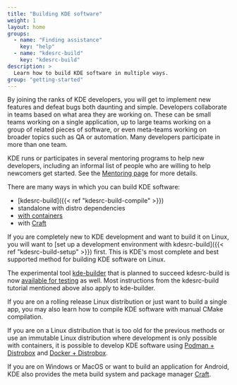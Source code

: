 ```yaml
---
title: "Building KDE software"
weight: 1
layout: home
groups:
  - name: "Finding assistance"
    key: "help"
  - name: "kdesrc-build"
    key: "kdesrc-build"
description: >
  Learn how to build KDE software in multiple ways.
group: "getting-started"
---
```


By joining the ranks of KDE developers, you will get to implement new features and defeat bugs both daunting and simple. Developers collaborate in teams based on what area they are working on. These can be small teams working on a single application, up to large teams working on a group of related pieces of software, or even meta-teams working on broader topics such as QA or automation. Many developers participate in more than one team.

KDE runs or participates in several mentoring programs to help new developers, including an informal list of people who are willing to help newcomers get started. See the [Mentoring page](https://community.kde.org/Mentoring) for more details.

There are many ways in which you can build KDE software:

* [kdesrc-build]({{< ref "kdesrc-build-compile" >}})
* standalone with distro dependencies
* [with containers](https://community.kde.org/Get_Involved/development/More#Develop_in_a_Linux_container)
* with [Craft](https://community.kde.org/Craft)

If you are completely new to KDE development and want to build it on Linux, you will want to [set up a development environment with kdesrc-build]({{< ref "kdesrc-build-setup" >}}) first. This is KDE's most complete and best supported method for building KDE software on Linux.

The experimental tool [kde-builder](https://kde-builder.kde.org) that is planned to succeed kdesrc-build is now [available for testing](https://discuss.kde.org/t/please-start-testing-kde-builder-if-using-kdesrc-build/13698) as well. Most instructions from the kdesrc-build tutorial mentioned above also apply to kde-builder.

If you are on a rolling release Linux distribution or just want to build a single app, you may also learn how to compile KDE software with manual CMake compilation.

If you are on a Linux distribution that is too old for the previous methods or use an immutable Linux distribution where development is only possible with containers, it is possible to develop KDE software using [Podman + Distrobox](https://community.kde.org/Get_Involved/development/More#Option_2._distrobox) and [Docker + Distrobox](https://community.kde.org/Neon/Containers).

If you are on Windows or MacOS or want to build an application for Android, KDE also provides the meta build system and package manager [Craft](https://community.kde.org/Craft).
